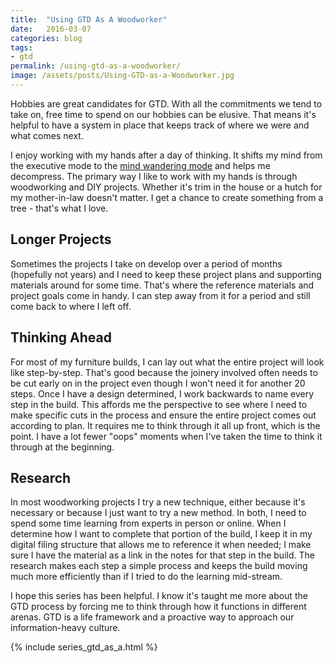 ```yaml
---
title:  "Using GTD As A Woodworker"
date:   2016-03-07
categories: blog
tags:
- gtd
permalink: /using-gtd-as-a-woodworker/
image: /assets/posts/Using-GTD-as-a-Woodworker.jpg
---
```

Hobbies are great candidates for GTD. With all the commitments we tend to take on, free time to spend on our hobbies can be elusive. That means it's helpful to have a system in place that keeps track of where we were and what comes next.
<!--more-->

I enjoy working with my hands after a day of thinking. It shifts my mind from the executive mode to the [mind wandering mode](http://www.amazon.com/The-Organized-Mind-Thinking-Information/dp/0147516315) and helps me decompress. The primary way I like to work with my hands is through woodworking and DIY projects. Whether it's trim in the house or a hutch for my mother-in-law doesn't matter. I get a chance to create something from a tree - that's what I love.

## Longer Projects

Sometimes the projects I take on develop over a period of months (hopefully not years) and I need to keep these project plans and supporting materials around for some time. That's where the reference materials and project goals come in handy. I can step away from it for a period and still come back to where I left off.

## Thinking Ahead

For most of my furniture builds, I can lay out what the entire project will look like step-by-step. That's good because the joinery involved often needs to be cut early on in the project even though I won't need it for another 20 steps. Once I have a design determined, I work backwards to name every step in the build. This affords me the perspective to see where I need to make specific cuts in the process and ensure the entire project comes out according to plan. It requires me to think through it all up front, which is the point. I have a lot fewer "oops" moments when I've taken the time to think it through at the beginning.

## Research

In most woodworking projects I try a new technique, either because it's necessary or because I just want to try a new method. In both, I need to spend some time learning from experts in person or online. When I determine how I want to complete that portion of the build, I keep it in my digital filing structure that allows me to reference it when needed; I make sure I have the material as a link in the notes for that step in the build. The research makes each step a simple process and keeps the build moving much more efficiently than if I tried to do the learning mid-stream.

I hope this series has been helpful. I know it's taught me more about the GTD process by forcing me to think through how it functions in different arenas. GTD is a life framework and a proactive way to approach our information-heavy culture.

{% include series_gtd_as_a.html %}